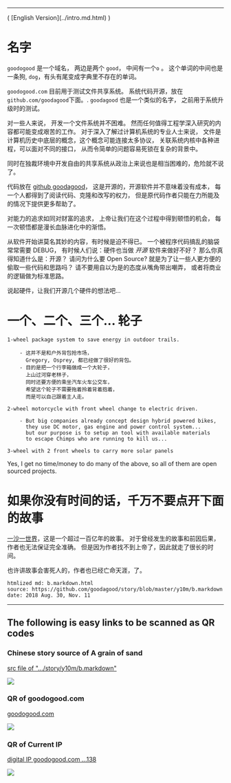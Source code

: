 
<hr />
( [English Version](../intro.md.html) )

# 名字  

`goodogood` 是一个域名， 两边是两个 `good`， 中间有一个`o`  。 
这个单词的中间也是一条狗, `dog`，有头有尾变成字典里不存在的单词。

`goodogood.com` 目前用于测试文件共享系统。 
系统代码开源，放在 `github.com/goodagood`下面。.
`goodagood` 也是一个类似的名字， 之前用于系统升级时的测试。

对一些人来说， 开发一个文件系统并不困难。
然而任何值得工程学深入研究的内容都可能变成艰苦的工作。
对于深入了解过计算机系统的专业人士来说，
文件是计算机历史中底层的概念，这个概念可能连接太多协议，
关联系统内核中各种进程，可以面对不同的接口，
从而令简单的问题容易死锁在复杂的背景中。

同时在独裁环境中开发自由的共享系统从政治上来说也是相当困难的，危险就不说了。

代码放在 [github goodagood](https://github.com/goodagood/gg2)，
这是开源的，开源软件并不意味着没有成本，
每一个人都得到了阅读代码、克隆和改写的权力，
但是原代码作者只能在力所能及的情况下提供更多帮助了。

对能力的追求如同对财富的追求，
上帝让我们在这个过程中得到顿悟的机会，
每一次顿悟都是漫长血脉进化中的渐悟。


从软件开始讲莫名其妙的内容，有时候是迫不得已。
一个被程序代码搞乱的脑袋常常需要 DEBUG， 
有时候人们说：硬件也当做 *开源* 软件来做好不好？
那么你真得知道什么是：开源？
请问为什么要 Open Source? 
就是为了让一些人更方便的偷取一些代码和思路吗？
请不要用自以为是的态度从嘴角带出嘲弄，
或者将商业的逻辑做为标准思路。

说起硬件，让我们开源几个硬件的想法吧...


# 一个、二个、三个... 轮子

    1-wheel package system to save energy in outdoor trails.

        - 这并不是和户外背包抢市场，
          Gregory, Osprey, 都已经做了很好的背包。
        - 目的是把一个行李箱做成一个大轮子，
          上山过河穿老林子，
          同时还要方便的乘坐汽车火车公交车，
          希望这个轮子不需要拖着拎着背着抱着，
          而是可以自己跟着主人走。

    2-wheel motorcycle with front wheel change to electric driven.

        - But big companies already concept design hybrid powered bikes,
          they use DC motor, gas engine and power control system... 
          but our purpose is to setup an tool with available materials
          to escape Chimps who are running to kill us...

    3-wheel with 2 front wheels to carry more solar panels


Yes, I get no time/money to do many of the above, so all of them are open
sourced projects.


# 如果你没有时间的话，千万不要点开下面的故事


[一沙一世界](../b.markdown.html)，这是一个超过一百亿年的故事。
对于曾经发生的故事和前因后果，作者也无法保证完全准确。
但是因为作者找不到上帝了，因此就走了很长的时间。

也许讲故事会害死人的，作者也已经亡命天涯，了。




    htmlized md: b.markdown.html
    source: https://github.com/goodagood/story/blob/master/y10m/b.markdown
    date: 2018 Aug. 30, Nov. 11



<hr />

## The following is easy links to be scanned as QR codes


### Chinese story source of A grain of sand

[src file of ".../story/y10m/b.markdown"](https://github.com/goodagood/story/blob/master/y10m/b.markdown)

<div class="qrcode">
<img src="/pic/qr/qr.600.sand.story.github.jpeg" /> <br />
</div>

### QR of goodogood.com

[goodogood.com](goodogood.com)

<div class="qrcode">
<img src="/pic/qr/qr.goodogood.com.600.jpeg" /> <br />
</div>

### QR of Current IP

[digital IP goodogood.com  ...138 ](13.231.97.138)

<div class="qrcode">
<img src="/pic/qr/600px138ip.png" /> <br />
</div>









